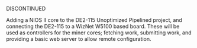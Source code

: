 DISCONTINUED

Adding a NIOS II core to the DE2-115 Unoptimized Pipelined project, and 
connecting the DE2-115 to a WizNet W5100 based board. These will be used as 
controllers for the miner cores; fetching work, submitting work, and providing 
a basic web server to allow remote configuration.